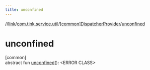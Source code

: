 ```yaml
---
title: unconfined
---
```

//[link](../../../index.html)/[com.tink.service.util](../index.html)/[[common]DispatcherProvider](index.html)/[unconfined](unconfined.html)



# unconfined



[common]\
abstract fun [unconfined](unconfined.html)(): &lt;ERROR CLASS&gt;




